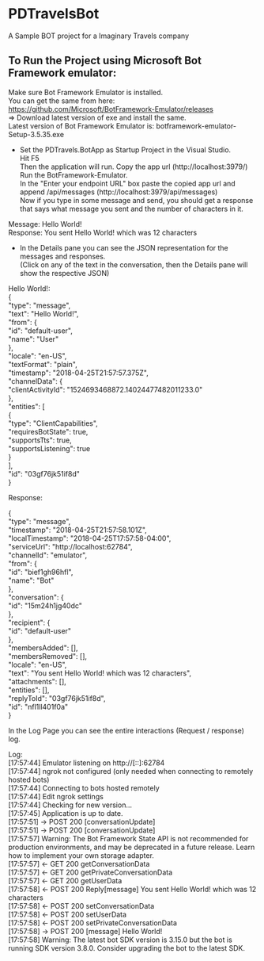 # PDTravelsBot
A Sample BOT project for a Imaginary Travels company


## To Run the Project using Microsoft Bot Framework emulator:  
Make sure Bot Framework Emulator is installed.  
You can get the same from here:  
https://github.com/Microsoft/BotFramework-Emulator/releases  
=> Download latest version of exe and install the same.  
Latest version of Bot Framework Emulator is: botframework-emulator-Setup-3.5.35.exe  

- Set the PDTravels.BotApp as Startup Project in the Visual Studio.  
Hit F5  
Then the application will run. Copy the app url (http://localhost:3979/)  
Run the BotFramework-Emulator.  
In the "Enter your endpoint URL" box paste the copied app url and append /api/messages (http://localhost:3979/api/messages)  
Now if you type in some message and send, you should get a response that says what message you sent and the number of characters in it.  

Message: Hello World!  
Response: You sent Hello World! which was 12 characters  

- In the Details pane you can see the JSON representation for the messages and responses.  
(Click on any of the text in the conversation, then the Details pane will show the respective JSON)  

Hello World!:  
{  
  "type": "message",  
  "text": "Hello World!",  
  "from": {  
    "id": "default-user",  
    "name": "User"  
  },  
  "locale": "en-US",  
  "textFormat": "plain",  
  "timestamp": "2018-04-25T21:57:57.375Z",  
  "channelData": {  
    "clientActivityId": "1524693468872.14024477482011233.0"  
  },  
  "entities": [   
    {  
      "type": "ClientCapabilities",  
      "requiresBotState": true,  
      "supportsTts": true,  
      "supportsListening": true  
    }  
  ],  
  "id": "03gf76jk51if8d"  
}  

Response:

{  
  "type": "message",  
  "timestamp": "2018-04-25T21:57:58.101Z",  
  "localTimestamp": "2018-04-25T17:57:58-04:00",  
  "serviceUrl": "http://localhost:62784",  
  "channelId": "emulator",  
  "from": {  
    "id": "bief1gh96hfl",  
    "name": "Bot"  
  },  
  "conversation": {  
    "id": "15m24h1jg40dc"  
  },  
  "recipient": {  
    "id": "default-user"  
  },  
  "membersAdded": [],  
  "membersRemoved": [],  
  "locale": "en-US",  
  "text": "You sent Hello World! which was 12 characters",  
  "attachments": [],  
  "entities": [],  
  "replyToId": "03gf76jk51if8d",  
  "id": "nfl1ll401f0a"  
}  

In the Log Page you can see the entire interactions (Request / response) log.

Log:   
[17:57:44] Emulator listening on http://[::]:62784   
[17:57:44] ngrok not configured (only needed when connecting to remotely hosted bots)   
[17:57:44] Connecting to bots hosted remotely   
[17:57:44] Edit ngrok settings   
[17:57:44] Checking for new version...   
[17:57:45] Application is up to date.   
[17:57:51] -> POST 200 [conversationUpdate]   
[17:57:51] -> POST 200 [conversationUpdate]   
[17:57:57] Warning: The Bot Framework State API is not recommended for production   environments, and may be deprecated in a future release. Learn how to implement your own storage adapter.    
[17:57:57] <- GET 200 getConversationData   
[17:57:57] <- GET 200 getPrivateConversationData   
[17:57:57] <- GET 200 getUserData   
[17:57:58] <- POST 200 Reply[message] You sent Hello World! which was 12 characters   
[17:57:58] <- POST 200 setConversationData   
[17:57:58] <- POST 200 setUserData   
[17:57:58] <- POST 200 setPrivateConversationData   
[17:57:58] -> POST 200 [message] Hello World!   
[17:57:58] Warning: The latest bot SDK version is 3.15.0 but the bot is running SDK version 3.8.0. Consider upgrading the bot to the latest SDK.   
